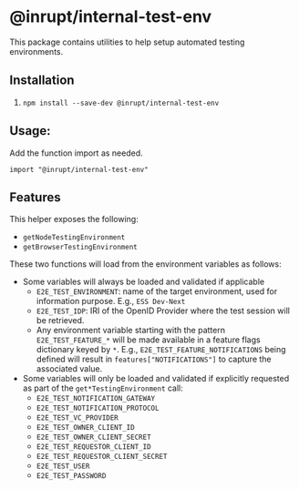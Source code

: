 # @inrupt/internal-test-env

This package contains utilities to help setup automated testing environments.

## Installation

1. `npm install --save-dev @inrupt/internal-test-env`

## Usage:

Add the function import as needed.

```
import "@inrupt/internal-test-env"
```

## Features

This helper exposes the following:

- `getNodeTestingEnvironment`
- `getBrowserTestingEnvironment`

These two functions will load from the environment variables as follows:

- Some variables will always be loaded and validated if applicable
  - `E2E_TEST_ENVIRONMENT`: name of the target environment, used for information purpose.
    E.g., `ESS Dev-Next`
  - `E2E_TEST_IDP`: IRI of the OpenID Provider where the test session will be retrieved.
  - Any environment variable starting with the pattern `E2E_TEST_FEATURE_*` will be
    made available in a feature flags dictionary keyed by `*`. E.g., `E2E_TEST_FEATURE_NOTIFICATIONS`
    being defined will result in `features["NOTIFICATIONS"]` to capture the associated
    value.
- Some variables will only be loaded and validated if explicitly requested as part
  of the `get*TestingEnvironment` call:
  - `E2E_TEST_NOTIFICATION_GATEWAY`
  - `E2E_TEST_NOTIFICATION_PROTOCOL`
  - `E2E_TEST_VC_PROVIDER`
  - `E2E_TEST_OWNER_CLIENT_ID`
  - `E2E_TEST_OWNER_CLIENT_SECRET`
  - `E2E_TEST_REQUESTOR_CLIENT_ID`
  - `E2E_TEST_REQUESTOR_CLIENT_SECRET`
  - `E2E_TEST_USER`
  - `E2E_TEST_PASSWORD`
